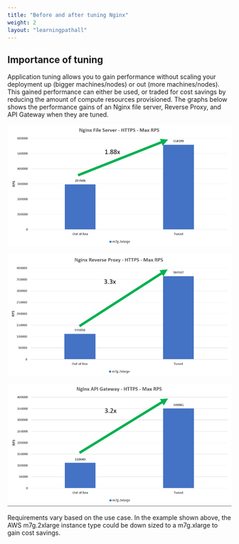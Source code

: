 ```yaml
---
title: "Before and after tuning Nginx"
weight: 2
layout: "learningpathall"
---
```


##  Importance of tuning

Application tuning allows you to gain performance without scaling your deployment up (bigger machines/nodes) or out (more machines/nodes). This gained performance can either be used, or traded for cost savings by reducing the amount of compute resources provisioned. The graphs below shows the performance gains of an Nginx file server, Reverse Proxy, and API Gateway when they are tuned.

![File Server Before and after Tuning](BeforeAndAfterFileServer.png)

![Reverse Proxy Before and after Tuning](BeforeAndAfterRP.png)

![API Gateway Before and after Tuning](BeforeAndAfterAPIGW.png)

Requirements vary based on the use case. In the example shown above, the AWS m7g.2xlarge instance type could be down sized to a m7g.xlarge to gain cost savings.
